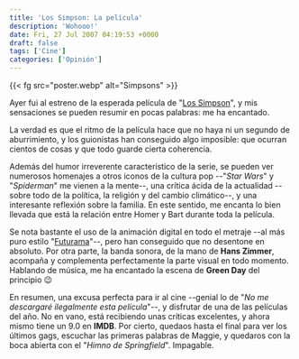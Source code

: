 ```yaml
---
title: 'Los Simpson: La película'
description: 'Wohooo!'
date: Fri, 27 Jul 2007 04:19:53 +0000
draft: false
tags: ['Cine']
categories: ['Opinión']
---
```


{{< fg src="poster.webp" alt="Simpsons" >}}

Ayer fui al estreno de la esperada película de "[Los Simpson](http://www.imdb.com/title/tt0462538/)", y mis sensaciones se pueden resumir en pocas palabras: me ha encantado.

La verdad es que el ritmo de la película hace que no haya ni un segundo de aburrimiento, y los guionistas han conseguido algo imposible: que ocurran cientos de cosas y que todo guarde cierta coherencia.

Además del humor irreverente característico de la serie, se pueden ver numerosos homenajes a otros iconos de la cultura pop --"_Star Wars_" y "_Spiderman_" me vienen a la mente--, una crítica ácida de la actualidad --sobre todo de la política, la religión y del cambio climático--, y una interesante reflexión sobre la familia. En este sentido, me encanta lo bien llevada que está la relación entre Homer y Bart durante toda la película.

Se nota bastante el uso de la animación digital en todo el metraje --al más puro estilo "[Futurama](http://www.imdb.com/title/tt0149460/)"--, pero han conseguido que no desentone en absoluto. Por otra parte, la banda sonora, de la mano de **Hans Zimmer**, acompaña y complementa perfectamente la parte visual en todo momento. Hablando de música, me ha encantado la escena de **Green Day** del principio :wink:

En resumen, una excusa perfecta para ir al cine --genial lo de "_No me descargaré ilegalmente esta película_"--, y disfrutar de una de las películas del año. No en vano, está recibiendo unas críticas excelentes, y ahora mismo tiene un 9.0 en **IMDB**. Por cierto, quedaos hasta el final para ver los últimos gags, escuchar las primeras palabras de Maggie, y quedaros con la boca abierta con el "_Himno de Springfield_". Impagable.